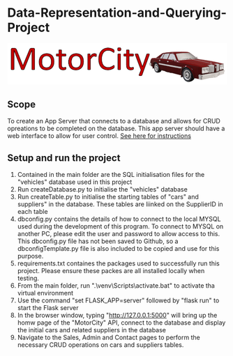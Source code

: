 # Data-Representation-and-Querying-Project

![MotorCity](/staticpages/Images/Logo.PNG)
## Scope
To create an App Server that connects to a database and allows for CRUD opreations to be completed on the database. This app server should have a web interface to allow for user control.
[See here for instructions](project.pdf)

## Setup and run the project
1. Contained in the main folder are the SQL initialisation files for the "vehicles" database used in this project
2. Run createDatabase.py to initialise the "vehicles" database
3. Run createTable.py to initialise the starting tables of "cars" and suppliers" in the database. These tables are liinked on the SupplierID in each table
4. dbconfig.py contains the details of how to connect to the local MYSQL used during the development of this program. To connect to MYSQL on another PC, please edit the user and password to allow access to this. This dbconfig.py file has not been saved to Github, so a dbconfigTemplate.py file is also included to be copied and use for this purpose.
5. requirements.txt containes the packages used to successfully run this project. Please ensure these packes are all installed locally when testing.
6. From the main folder, run ".\venv\Scripts\activate.bat" to activate tha virtual environment
7. Use the command "set FLASK_APP=server" followed by "flask run" to start the Flask server
8. In the browser window, typing "http://127.0.0.1:5000" will bring up the homw page of the "MotorCity" API, connect to the database and display the initial cars and related suppliers in the database
9. Navigate to the Sales, Admin and Contact pages to perform the necessary CRUD operations on cars and suppliers tables.  